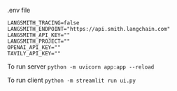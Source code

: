 .env file

```
LANGSMITH_TRACING=false
LANGSMITH_ENDPOINT="https://api.smith.langchain.com"
LANGSMITH_API_KEY=""
LANGSMITH_PROJECT=""
OPENAI_API_KEY=""
TAVILY_API_KEY=""
```

To run server
`
python -m uvicorn app:app --reload
`

To run client
`
python -m streamlit run ui.py
`
